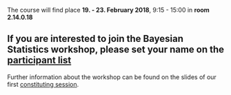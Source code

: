 The course will find place **19. - 23. February 2018**, 9:15 - 15:00 in **room 2.14.0.18**

## If you are interested to join the Bayesian Statistics workshop, please set your name on the [participant list](https://docs.google.com/spreadsheets/d/1NRv5ooTUe2hWET-RhIM-XsIZZA5krZmdAJsG0k_O4BE/edit#gid=0) ##

Further information about the workshop can be found on the slides of our first [constituting session](https://github.com/lindemann09/Potsdam-Bayes-2018/blob/master/slides/session0-orga.pdf). 



